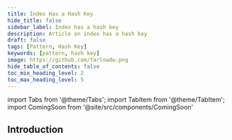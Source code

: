 ```yaml
---
title: Index Has a Hash Key 
hide_title: false
sidebar_label: Index has a hash key
description: Article on index has a hash key
draft: false
tags: [Pattern, Hash Key]
keywords: [pattern, hash key]
image: https://github.com/farlowdw.png
hide_table_of_contents: false
toc_min_heading_level: 2
toc_max_heading_level: 5
---
```


import Tabs from '@theme/Tabs';
import TabItem from '@theme/TabItem';
import ComingSoon from '@site/src/components/ComingSoon'

## Introduction

<ComingSoon />